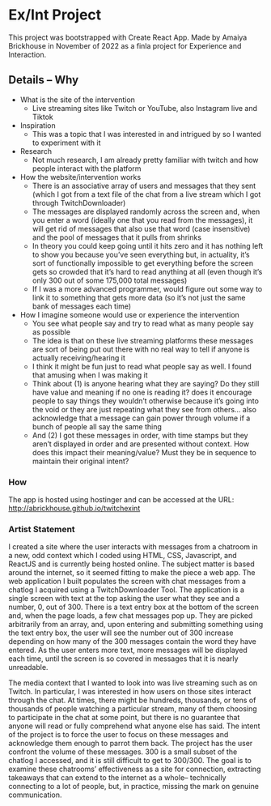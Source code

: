 # Ex/Int Project

This project was bootstrapped with Create React App. Made by Amaiya Brickhouse in November of 2022 as a finla project for Experience and Interaction.

## Details – Why

- What is the site of the intervention
  - Live streaming sites like Twitch or YouTube, also Instagram live and Tiktok
- Inspiration
  - This was a topic that I was interested in and intrigued by so I wanted to experiment with it
- Research
  - Not much research, I am already pretty familiar with twitch and how people interact with the platform
- How the website/intervention works
  - There is an associative array of users and messages that they sent (which I got from a text file of the chat from a live stream which I got through TwitchDownloader)
  - The messages are displayed randomly across the screen and, when you enter a word (ideally one that you read from the messages), it will get rid of messages that also use that word (case insensitive) and the pool of messages that it pulls from shrinks
  - In theory you could keep going until it hits zero and it has nothing left to show you because you’ve seen everything but, in actuality, it’s sort of functionally impossible to get everything before the screen gets so crowded that it’s hard to read anything at all (even though it’s only 300 out of some 175,000 total messages)
  - If I was a more advanced programmer, would figure out some way to link it to something that gets more data (so it’s not just the same bank of messages each time)
- How I imagine someone would use or experience the intervention
  - You see what people say and try to read what as many people say as possible
  - The idea is that on these live streaming platforms these messages are sort of being put out there with no real way to tell if anyone is actually receiving/hearing it
  - I think it might be fun just to read what people say as well. I found that amusing when I was making it
  - Think about (1) is anyone hearing what they are saying? Do they still have value and meaning if no one is reading it? does it encourage people to say things they wouldn’t otherwise because it’s going into the void or they are just repeating what they see from others… also acknowledge that a message can gain power through volume if a bunch of people all say the same thing
  - And (2) I got these messages in order, with time stamps but they aren’t displayed in order and are presented without context. How does this impact their meaning/value? Must they be in sequence to maintain their original intent?

### How

The app is hosted using hostinger and can be accessed at the URL: <a href="http://abrickhouse.github.io/twitchexint">http://abrickhouse.github.io/twitchexint</a>

### Artist Statement

I created a site where the user interacts with messages from a chatroom in a new, odd context which I coded using HTML, CSS, Javascript, and ReactJS and is currently being hosted online. The subject matter is based around the internet, so it seemed fitting to make the piece a web app. The web application I built populates the screen with chat messages from a chatlog I acquired using a TwitchDownloader Tool. The application is a single screen with text at the top asking the user what they see and a number, 0, out of 300. There is a text entry box at the bottom of the screen and, when the page loads, a few chat messages pop up. They are picked arbitrarily from an array, and, upon entering and submitting something using the text entry box, the user will see the number out of 300 increase depending on how many of the 300 messages contain the word they have entered. As the user enters more text, more messages will be displayed each time, until the screen is so covered in messages that it is nearly unreadable.

The media context that I wanted to look into was live streaming such as on Twitch. In particular, I was interested in how users on those sites interact through the chat. At times, there might be hundreds, thousands, or tens of thousands of people watching a particular stream, many of them choosing to participate in the chat at some point, but there is no guarantee that anyone will read or fully comprehend what anyone else has said. The intent of the project is to force the user to focus on these messages and acknowledge them enough to parrot them back. The project has the user confront the volume of these messages. 300 is a small subset of the chatlog I accessed, and it is still difficult to get to 300/300. The goal is to examine these chatrooms’ effectiveness as a site for connection, extracting takeaways that can extend to the internet as a whole– technically connecting to a lot of people, but, in practice, missing the mark on genuine communication.
